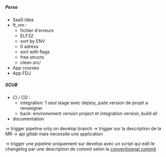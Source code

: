 ##### Perso
- SaaS Idea
- ft_nm :
	- fichier d'erreurs
	- ELF32
	- sort by ENV
	- 0 adress
	- sort with flags
	- free structs
	- clean src/
- App courses
- App FDJ


##### SCUB
- CI / CD : 
	- integration: 1 seul stage avec deploy, juste version de projet a renseigner
	- back: environement version project et integration version, build all
- documentation

-> trigger pipeline only on develop branch
-> trigger sur la description de la MR
-> api gitlab mais necessite une application

-> trigger une pipeline uniquement sur develop avec un script qui edit le changelog par une description de commit selon la [conventionnal commit](https://www.conventionalcommits.org/en/v1.0.0/) 